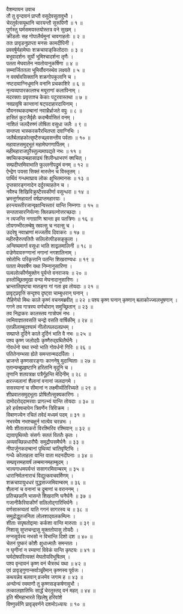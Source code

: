 वैशम्पायन उवाच  
तौ तु वृन्दावनं प्राप्तौ वसुदेवसुतावुभौ ।  
चेरतुर्वत्सयूथानि चारयन्तौ सुरूपिणौ ॥ १ ॥  
पूर्णस्तु घर्मसमयस्तयोस्तत्र वने सुखम् ।  
क्रीडतोः सह गोपालैर्यमुनां चावगाहतोः ॥ २ ॥  
ततः प्रावृडनुप्राप्ता मनसः कामदीपिनी ।  
प्रववर्षुर्महामेघाः शक्रचापाङ्‌‌कितोदराः ॥ ३ ॥  
बभूवादर्शनः सूर्यो भूमिश्चादर्शना तृणैः ।  
पतता मेघवातेन नवतोयानुकर्षिणा ॥ ४ ॥  
सम्मार्जिततला भूमिर्यौवनस्थेव लक्ष्यते ॥ ५ ॥  
न ववर्षावसिक्तानि शक्रगोपकुलानि च ।  
नष्टदावाग्निधूमानि वनानि प्रचकाशिरे ॥ ६ ॥  
नृत्यव्यापारकालश्च मयूराणां कलापिनाम् ।  
मदरक्ताः प्रवृत्ताश्च केकाः पटुरवास्तथा ॥ ७ ॥  
नवप्रावृषि कान्तानां षट्पदाहारदायिनाम् ।  
यौवनस्थकदम्बानां नवाभ्रैर्भ्राजते वपुः ॥ ८ ॥  
हासितं कुटजैर्वृक्षैः कदम्बैर्वासितं वनम् ।  
नाशितं जलदैरुष्णं तोषिता वसुधा जलैः ॥ ९ ॥  
सन्तप्ता भास्करकरैरभितप्ता दवाग्निभिः ।  
जलैर्बलाहकोत्सृष्टैरुच्छ्वसन्तीव पर्वताः ॥ १० ॥  
महावातसमुद्भूतं महामेघगणार्पितम् ।  
महीमहाराजपुरैस्तुल्यमापद्यते नभः ॥ ११ ॥  
क्वचित्कदम्बहासाढ्यं शिलीन्ध्राभरणं क्वचित् ।  
सम्प्रदीप्तमिवाभाति फुल्लनीपद्रुमं वनम् ॥ १२ ॥  
ऐन्द्रेण पयसा सिक्तं मारुतेन च विस्तृतम् ।  
पार्थिवं गन्धमाघ्राय लोकः क्षुभितमानसः ॥ १३ ॥  
दृप्तसारङ्‌‌गनादेन दर्दुरव्याहतेन च ।  
नवैश्च शिखिविक्रुष्टैरवकीर्णा वसुन्धरा ॥ १४ ॥  
भ्रमत्तूर्णमहावर्ता वर्षप्राप्तमहारयाः ।  
हरन्त्यस्तीरजान्वृक्षान्विस्तारं यान्ति निम्नगाः ॥ १५ ॥  
सन्ततासारनिर्यत्नाः क्लिन्नयत्नोत्तरच्छदाः ।  
न त्यजन्ति नगाग्राणि श्रान्ता इव पतत्रिणः ॥ १६ ॥  
तोयगम्भीरलम्बेषु स्रवत्सु च नदत्सु च ।  
उदरेषु नवाभ्राणां मज्जतीव दिवाकरः ॥ १७ ॥  
महीरुहैरुत्पतितैः सलिलोत्पीडसङ्‌‌कुला ।  
अन्विष्यमार्गा वसुधा भाति शाद्वलमालिनी ॥ १८ ॥  
वज्रेणेवावरुग्णानां नगानां नगशालिनाम् ।  
स्रोतोभिः परिकृत्तानि पतन्ति शिखराण्यधः ॥ १९ ॥  
पतता मेघवर्षेण यथा निम्नानुसारिणा ।  
पल्वलोत्कीर्णमुक्तेन पूर्यन्ते वनराजयः ॥ २० ॥  
हस्तोच्छ्रितमुखा वन्या मेघनादानुसारिणः ।  
भ्रान्तातिवृष्ट्या मातङ्‌‌गा गां गता इव तोयदाः ॥ २१ ॥  
प्रावृट्प्रवृत्तिं सन्दृश्य दृष्ट्वा चाम्बुधरान् घनान् ।  
रौहिणेयो मिथः काले कृष्णं वचनमब्रवीत् ॥ २२ ॥
पश्य कृष्ण घनान् कृष्णान् बलाकोज्ज्वलभूषणान् ।  
गगने तव गात्रस्य वर्णचोरान् समुच्छ्रितान् ॥ २३ ॥  
तव निद्राकरः कालस्तव गात्रोपमं नभः ।  
त्वमिवाज्ञातवसतिं चन्द्रो वसति वार्षिकीम् ॥ २४ ॥  
एतन्नीलाम्बुदश्यामं नीलोत्पलदलप्रभम् ।  
सम्प्राप्ते दुर्दिने काले दुर्दिनं भाति वै नभः ॥ २५ ॥  
पश्य कृष्ण जलोदग्रैः कृष्णैरुद्‌ग्रथितैर्घनैः ।  
गोवर्धनो यथा रम्यो भाति गोवर्धनो गिरिः ॥ २६ ॥  
पतितेनाम्भसा ह्येते समन्तान्मददर्पिताः ।  
भ्राजन्ते कृष्णसारङ्‌‌गाः काननेषु मुदान्विताः ॥ २७ ॥  
एतान्यम्बुप्रहृष्टानि हरितानि मृदूनि च ।  
तृणानि शतपत्राक्ष पत्रैर्गूहन्ति मेदिनीम् ॥ २८ ॥  
क्षरज्जलानां शैलानां वनानां जलदागमे ।  
ससस्यानां च सीमानां न लक्ष्मीर्व्यतिरिच्यते ॥ २९ ॥  
शीघ्रवातसमुद्भूताः प्रोषितौत्सुक्यकारिणः ।  
दामोदरोद्‌दामरवाः प्रागल्भ्यं यान्ति तोयदाः ॥ ३० ॥  
हरे हर्यश्वचापेन त्रिवर्णेन त्रिविक्रम ।  
विबाणज्येन रचितं तवेदं मध्यमं पदम् ॥ ३१ ॥  
नभस्येष नभश्चक्षुर्न भात्येव चरन्नभः ।  
मेघैः शीतातपकरो विरश्मिरिव रश्मिवान् ॥ ३२ ॥  
द्यावापृथिव्योः संसर्गः सततं विततैः कृतः ।  
अव्यवच्छिन्नधारौघैः समुद्रौघसमैर्घनैः ॥ ३३ ॥  
नीपार्जुनकदम्बानां पृथिव्यां चातिवृष्टिभिः ।  
गन्धैः कोलाहला वान्ति वाता मदनदीपनाः ॥ ३४ ॥  
सम्प्रवृत्तमहावर्षं लम्बमानमहाम्बुदम् ।  
भात्यगाधमपर्यन्तं ससागरमिवाम्बरम् ॥ ३५ ॥  
धारानिर्मलनाराचं विद्युत्कवचवर्मिणम् ।  
शक्रचापायुधधरं युद्धसज्जमिवाम्बरम् ॥ ३६ ॥  
शैलानां च वनानां च द्रुमाणां च वराननम् ।  
प्रतिच्छन्नानि भासन्ते शिखराणि घनैर्घनैः ॥ ३७ ॥  
गजानीकैरिवाकीर्णं सलिलोद्‌गारिभिर्घनैः ।  
वर्णसारूप्यतां याति गगनं सागरस्य च ॥ ३८ ॥  
समुद्रोद्धूतजनिता लोलशाद्‌वलकम्पिनः ।  
शीताः सपृषतोद्दामाः कर्कशा वान्ति मारुताः ॥ ३९ ॥  
निशासु सुप्तचन्द्रासु मुक्ततोयासु तोयदैः ।  
मग्नसूर्यस्य नभसो न विभान्ति दिशो दश ॥ ४० ॥  
चेतनं पुष्करं कोशैः क्षुधाध्मातैः समन्ततः ।  
न घृणीनां न रम्याणां विवेकं यान्ति कृष्टयः ॥ ४१ ॥  
घर्मदोषपरित्यक्तं मेघतोयविभूषितम् ।  
पश्य वृन्दावनं कृष्ण वनं चैत्ररथं यथा ॥ ४२ ॥  
एवं प्रावृड्गुणान्सर्वाञ्छ्रीमान् कृष्णस्य पूर्वजः ।  
कथयन्नेव बलवान् व्रजमेव जगाम ह ॥ ४३ ॥  
अन्योन्यं रममाणौ तु कृष्णसङ्‌‌कर्षणावुभौ ।  
तत्कालज्ञातिभिः सार्द्धं चेरतुस्तद् वनं महत् ॥ ४४ ॥  
इति श्रीमहाभारते खिलेषु हरिवांशे  
विष्णुपर्वणि प्रावृड्वर्णने दशमोऽध्यायः ॥ १० ॥
